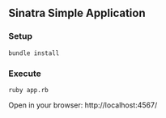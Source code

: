 ## Sinatra Simple Application

### Setup
```
bundle install
```

### Execute
```
ruby app.rb
```

Open in your browser: http://localhost:4567/